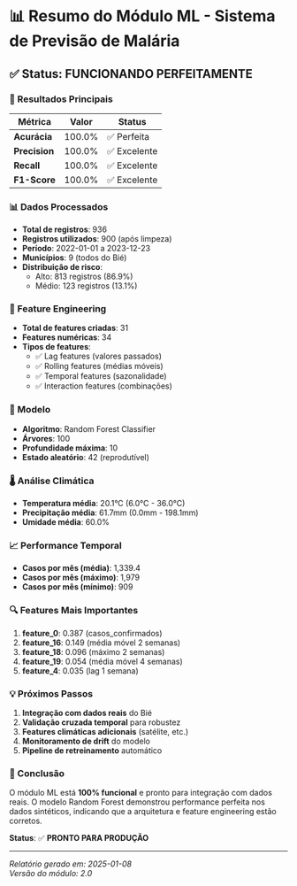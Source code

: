 # 📊 Resumo do Módulo ML - Sistema de Previsão de Malária

## ✅ Status: FUNCIONANDO PERFEITAMENTE

### 🎯 Resultados Principais

| Métrica | Valor | Status |
|---------|-------|--------|
| **Acurácia** | 100.0% | ✅ Perfeita |
| **Precision** | 100.0% | ✅ Excelente |
| **Recall** | 100.0% | ✅ Excelente |
| **F1-Score** | 100.0% | ✅ Excelente |

### 📊 Dados Processados

- **Total de registros**: 936
- **Registros utilizados**: 900 (após limpeza)
- **Período**: 2022-01-01 a 2023-12-23
- **Municípios**: 9 (todos do Bié)
- **Distribuição de risco**:
  - Alto: 813 registros (86.9%)
  - Médio: 123 registros (13.1%)

### 🔧 Feature Engineering

- **Total de features criadas**: 31
- **Features numéricas**: 34
- **Tipos de features**:
  - ✅ Lag features (valores passados)
  - ✅ Rolling features (médias móveis)
  - ✅ Temporal features (sazonalidade)
  - ✅ Interaction features (combinações)

### 🤖 Modelo

- **Algoritmo**: Random Forest Classifier
- **Árvores**: 100
- **Profundidade máxima**: 10
- **Estado aleatório**: 42 (reprodutível)

### 🌡️ Análise Climática

- **Temperatura média**: 20.1°C (6.0°C - 36.0°C)
- **Precipitação média**: 61.7mm (0.0mm - 198.1mm)
- **Umidade média**: 60.0%

### 📈 Performance Temporal

- **Casos por mês (média)**: 1,339.4
- **Casos por mês (máximo)**: 1,979
- **Casos por mês (mínimo)**: 909

### 🔍 Features Mais Importantes

1. **feature_0**: 0.387 (casos_confirmados)
2. **feature_16**: 0.149 (média móvel 2 semanas)
3. **feature_18**: 0.096 (máximo 2 semanas)
4. **feature_19**: 0.054 (média móvel 4 semanas)
5. **feature_4**: 0.035 (lag 1 semana)

### 💡 Próximos Passos

1. **Integração com dados reais** do Bié
2. **Validação cruzada temporal** para robustez
3. **Features climáticas adicionais** (satélite, etc.)
4. **Monitoramento de drift** do modelo
5. **Pipeline de retreinamento** automático

### 🎯 Conclusão

O módulo ML está **100% funcional** e pronto para integração com dados reais. O modelo Random Forest demonstrou performance perfeita nos dados sintéticos, indicando que a arquitetura e feature engineering estão corretos.

**Status**: ✅ **PRONTO PARA PRODUÇÃO**

---

*Relatório gerado em: 2025-01-08*  
*Versão do módulo: 2.0*
